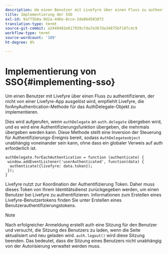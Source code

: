 ```yaml
---
description: Um einen Benutzer mit Livefyre über einen Fluss zu authentifizieren, der nicht von einer Livefyre-App ausgelöst wird, empfiehlt Livefyre, die forAnyAuthentication-Methode für das AuthDelegate-Objekt zu implementieren.
title: Implementierung der SSO
exl-id: 9af75b8a-9d2a-446e-8cce-2de8645038f2
translation-type: tm+mt
source-git-commit: a2449482e617939cfda7e367da34875bf187c4c9
workflow-type: tm+mt
source-wordcount: '189'
ht-degree: 0%

---
```


# Implementierung von SSO{#implementing-sso}

Um einen Benutzer mit Livefyre über einen Fluss zu authentifizieren, der nicht von einer Livefyre-App ausgelöst wird, empfiehlt Livefyre, die forAnyAuthentication-Methode für das AuthDelegate-Objekt zu implementieren.

Dies wird aufgerufen, wenn `authDelegate` an `auth.delegate` übergeben wird, und es wird eine Authentifizierungsfunktion übergeben, die mehrmals übergeben werden kann. Diese Methode stellt eine Inversion der Steuerung für Authentifizierungs-Ereignis bereit, sodass `AuthDelegateobject` unabhängig voneinander sein kann, ohne dass ein globaler Verweis auf auth erforderlich ist.

```
authDelegate.forEachAuthentication = function (authenticate) { 
 window.addEventListener('userAuthenticated', function(data) { 
  authenticate({livefyre: data.token}); 
 }); 
}
```

Livefyre nutzt zur Koordination der Authentifizierung Token. Daher muss dieses Token von Ihrem Identitätsdienst zurückgegeben werden, um einen Benutzer bei Livefyre zu authentifizieren. Informationen zum Erstellen eines Livefyre-Benutzertokens finden Sie unter Erstellen eines Benutzerauthentifizierungstokens.

>[!NOTE]
>
>Nach erfolgreicher Anmeldung erstellt auth eine Sitzung für den Benutzer und versucht, die Sitzung des Benutzers zu laden, wenn die Seite aktualisiert und neu geladen wird. `auth.logout()` wird diese Sitzung beenden. Das bedeutet, dass die Sitzung eines Benutzers nicht unabhängig von der Autorisierung verwaltet werden muss.
